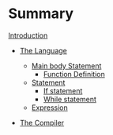 # Summary

[Introduction](./introduction.md)
- [The Language](./language.md)
  - [Main body Statement](./language/main_body_statement.md)
    - [Function Definition]() 
  - [Statement](./language/statement.md)
    - [If statement]()
    - [While statement]()
  - [Expression]()
  
- [The Compiler]()
